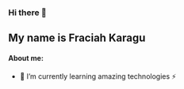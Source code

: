 ### Hi there 👋 
## My name is Fraciah Karagu

#### About me:

- 🌱 I’m currently learning amazing technologies ⚡ 
<br />

